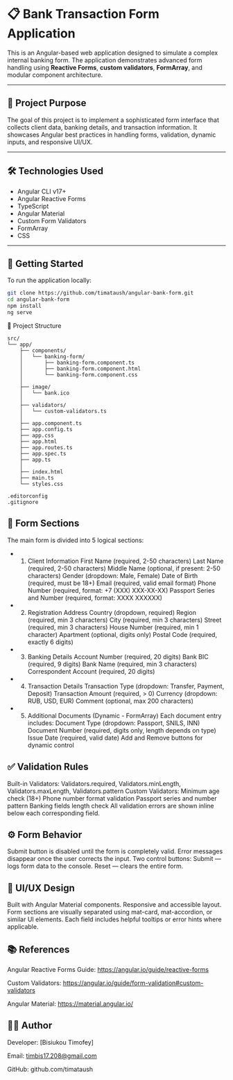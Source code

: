 # 📋 Bank Transaction Form Application

This is an Angular-based web application designed to simulate a complex internal banking form. The application demonstrates advanced form handling using **Reactive Forms**, **custom validators**, **FormArray**, and modular component architecture.

---

## 🎯 Project Purpose

The goal of this project is to implement a sophisticated form interface that collects client data, banking details, and transaction information. It showcases Angular best practices in handling forms, validation, dynamic inputs, and responsive UI/UX.

---

## 🛠 Technologies Used

- Angular CLI v17+
- Angular Reactive Forms
- TypeScript
- Angular Material
- Custom Form Validators
- FormArray
- CSS

---

## 🚀 Getting Started

To run the application locally:

```bash
git clone https://github.com/timataush/angular-bank-form.git
cd angular-bank-form
npm install
ng serve
```


🧱 Project Structure
```
src/
└── app/
    ├── components/
    │   └── banking-form/
    │       ├── banking-form.component.ts
    │       ├── banking-form.component.html
    │       └── banking-form.component.css
    │
    ├── image/
    │   └── bank.ico
    │
    ├── validators/
    │   └── custom-validators.ts
    │
    ├── app.component.ts
    ├── app.config.ts
    ├── app.css
    ├── app.html
    ├── app.routes.ts
    ├── app.spec.ts
    ├── app.ts
    │
    ├── index.html
    ├── main.ts
    └── styles.css

.editorconfig
.gitignore
```

## 📌 Form Sections
The main form is divided into 5 logical sections:
- 1. Client Information
   First Name (required, 2-50 characters)
   Last Name (required, 2-50 characters)
   Middle Name (optional, if present: 2-50 characters)
   Gender (dropdown: Male, Female)
   Date of Birth (required, must be 18+)
   Email (required, valid email format)
   Phone Number (required, format: +7 (XXX) XXX-XX-XX)
   Passport Series and Number (required, format: XXXX XXXXXX)
- 2. Registration Address
   Country (dropdown, required)
   Region (required, min 3 characters)
   City (required, min 3 characters)
   Street (required, min 3 characters)
   House Number (required, min 1 character)
   Apartment (optional, digits only)
   Postal Code (required, exactly 6 digits)
- 3. Banking Details
   Account Number (required, 20 digits)
   Bank BIC (required, 9 digits)
   Bank Name (required, min 3 characters)
   Correspondent Account (required, 20 digits)
- 4. Transaction Details
   Transaction Type (dropdown: Transfer, Payment, Deposit)
   Transaction Amount (required, > 0)
   Currency (dropdown: RUB, USD, EUR)
   Comment (optional, max 200 characters)
- 5. Additional Documents (Dynamic - FormArray)
   Each document entry includes:
   Document Type (dropdown: Passport, SNILS, INN)
   Document Number (required, digits only, length depends on type)
   Issue Date (required, valid date)
   Add and Remove buttons for dynamic control
## ✅ Validation Rules
   Built-in Validators: Validators.required, Validators.minLength, Validators.maxLength, Validators.pattern
   Custom Validators:
   Minimum age check (18+)
   Phone number format validation
   Passport series and number pattern
   Banking fields length check
   All validation errors are shown inline below each corresponding field.
## ⚙️ Form Behavior
   Submit button is disabled until the form is completely valid.
   Error messages disappear once the user corrects the input.
   Two control buttons:
   Submit — logs form data to the console.
   Reset — clears the entire form.
## 🎨 UI/UX Design
   Built with Angular Material components.
   Responsive and accessible layout.
   Form sections are visually separated using mat-card, mat-accordion, or similar UI elements.
   Each field includes helpful tooltips or error hints where applicable.

## 📚 References
Angular Reactive Forms Guide: https://angular.io/guide/reactive-forms

Custom Validators: https://angular.io/guide/form-validation#custom-validators

Angular Material: https://material.angular.io/

## 👨‍💻 Author
Developer: [Bisiukou Timofey]

Email: timbis17.208@gmail.com

GitHub: github.com/timataush
